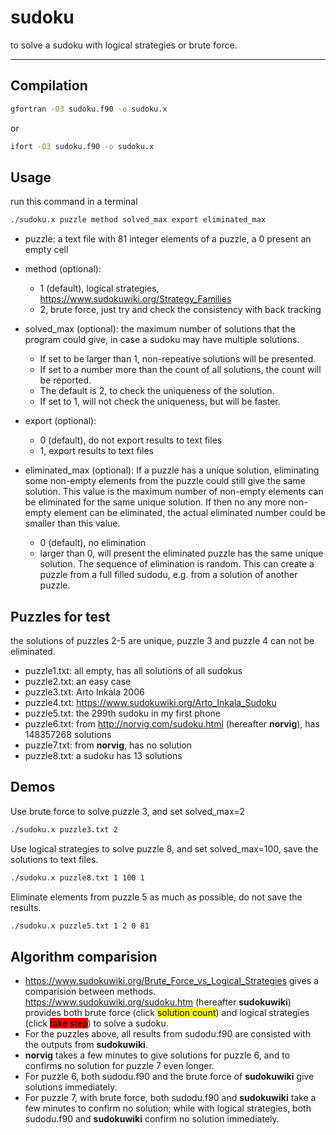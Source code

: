 # sudoku
to solve a sudoku with logical strategies or brute force.

-----------------------------
## Compilation
```bash
gfortran -O3 sudoku.f90 -o sudoku.x
```
or

```bash
ifort -O3 sudoku.f90 -o sudoku.x
```

## Usage
run this command in a terminal

```bash
./sudoku.x puzzle method solved_max export eliminated_max
```

* puzzle: a text file with 81 integer elements of a puzzle, a 0 present an empty cell

* method (optional): 
  * 1 (default), logical strategies, https://www.sudokuwiki.org/Strategy_Families
  * 2, brute force, just try and check the consistency with back tracking
* solved_max (optional): the maximum number of solutions that the program could give, in case a sudoku may have multiple solutions.
  * If set to be larger than 1, non-repeative solutions will be presented.
  * If set to a number more than the count of all solutions, the count will be reported.
  * The default is 2, to check the uniqueness of the solution.
  * If set to 1, will not check the uniqueness, but will be faster.
* export (optional):
  * 0 (default), do not export results to text files
  * 1, export results to text files
* eliminated_max (optional): If a puzzle has a unique solution, eliminating some non-empty elements from the puzzle could still give the same solution. This value is the maximum number of non-empty elements can be eliminated for the same unique solution. If then no any more non-empty element can be eliminated, the actual eliminated number could be smaller than this value.
  * 0 (default), no elimination
  * larger than 0, will present the eliminated puzzle has the same unique solution. The sequence of elimination is random. This can create a puzzle from a full filled sudodu, e.g. from a solution of another puzzle.

## Puzzles for test
the solutions of puzzles 2-5 are unique, puzzle 3 and puzzle 4 can not be eliminated.

* puzzle1.txt: all empty, has all solutions of all sudokus
* puzzle2.txt: an easy case
* puzzle3.txt: Arto Inkala 2006
* puzzle4.txt: https://www.sudokuwiki.org/Arto_Inkala_Sudoku
* puzzle5.txt: the 299th sudoku in my first phone
* puzzle6.txt: from http://norvig.com/sudoku.html (hereafter **norvig**), has 148357268 solutions
* puzzle7.txt: from **norvig**, has no solution
* puzzle8.txt: a sudoku has 13 solutions

## Demos

Use brute force to solve puzzle 3, and set solved_max=2

```bash
./sudoku.x puzzle3.txt 2
```

Use logical strategies to solve puzzle 8, and set solved_max=100, save the solutions to text files.

```bash
./sudoku.x puzzle8.txt 1 100 1
```

Eliminate elements from puzzle 5 as much as possible, do not save the results.

```bash
./sudoku.x puzzle5.txt 1 2 0 81
```


## Algorithm comparision 
* https://www.sudokuwiki.org/Brute_Force_vs_Logical_Strategies gives a comparision between methods.
https://www.sudokuwiki.org/sudoku.htm (hereafter **sudokuwiki**) provides both
brute force (click <mark style="background-color: #FFFF00">solution count</mark>) 
and logical strategies (click <mark style="background-color: #FF0000">take step</mark>) 
to solve a sudoku.
* For the puzzles above, all results from sudodu.f90 are consisted with the outputs from **sudokuwiki**.
* **norvig** takes a few minutes to give solutions for  puzzle 6, 
and to confirms no solution for puzzle 7 even longer.
* For puzzle 6, both sudodu.f90 and the brute force of **sudokuwiki** give solutions immediately.
* For puzzle 7, with brute force, both sudodu.f90 and **sudokuwiki** take a few minutes to confirm no solution; 
while with logical strategies, both sudodu.f90 and **sudokuwiki** confirm no solution immediately.
